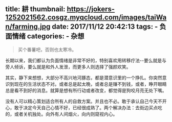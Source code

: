 title: 耕
thumbnail: https://jokers-1252021562.cosgz.myqcloud.com/images/taiWan/farming.jpg
date: 2017/11/12 20:42:13
tags: 
    - 负面情绪
categories:
    - 杂想
---

> 买个番薯吧，否则也太寒冷。

长期以来，我们都认为负面情绪是非常不好的，特别喜欢用转移疗法--要么就是与旁人倾诉，要么就是和外人发泄，而更多人则选择了强颜欢笑。

其实，静下来想想，大部分不高兴地河豚态，都是潜意识里的一个挣扎。你突然意识到现在的生活状态不对。或者总是起太晚，或者总是赚不到钱，或者，睁开眼睛总是看不到好的消息。就算是想有所行动或者改变，都觉得是狗咬月亮无处下嘴。

没有人可以精心策划适合所有人的自救方案。并且也不必。敢于承认自己今天不开心，敢于决定今天自己心情不好，已经很成熟了。两个解决办法：去街边买点吃的，或者关机独处。向外有人间烟火，向内则窥视内心。